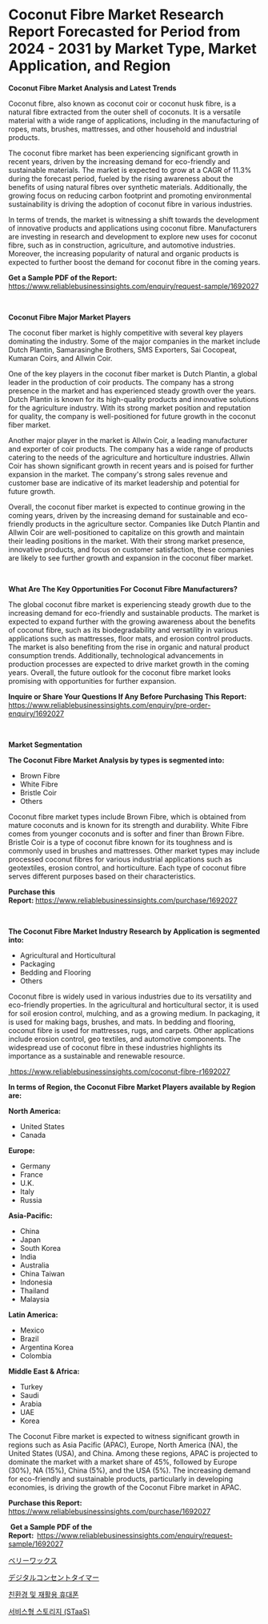 <p><h1>Coconut Fibre Market Research Report Forecasted for Period from 2024 -  2031 by Market Type, Market Application, and Region</h1></p><p><strong>Coconut Fibre Market Analysis and Latest Trends</strong></p>
<p><p>Coconut fibre, also known as coconut coir or coconut husk fibre, is a natural fibre extracted from the outer shell of coconuts. It is a versatile material with a wide range of applications, including in the manufacturing of ropes, mats, brushes, mattresses, and other household and industrial products.</p><p>The coconut fibre market has been experiencing significant growth in recent years, driven by the increasing demand for eco-friendly and sustainable materials. The market is expected to grow at a CAGR of 11.3% during the forecast period, fueled by the rising awareness about the benefits of using natural fibres over synthetic materials. Additionally, the growing focus on reducing carbon footprint and promoting environmental sustainability is driving the adoption of coconut fibre in various industries.</p><p>In terms of trends, the market is witnessing a shift towards the development of innovative products and applications using coconut fibre. Manufacturers are investing in research and development to explore new uses for coconut fibre, such as in construction, agriculture, and automotive industries. Moreover, the increasing popularity of natural and organic products is expected to further boost the demand for coconut fibre in the coming years.</p></p>
<p><strong>Get a Sample PDF of the Report:&nbsp;</strong> <a href="https://www.reliablebusinessinsights.com/enquiry/request-sample/1692027">https://www.reliablebusinessinsights.com/enquiry/request-sample/1692027</a></p>
<p>&nbsp;</p>
<p><strong>Coconut Fibre Major Market Players</strong></p>
<p><p>The coconut fiber market is highly competitive with several key players dominating the industry. Some of the major companies in the market include Dutch Plantin, Samarasinghe Brothers, SMS Exporters, Sai Cocopeat, Kumaran Coirs, and Allwin Coir. </p><p>One of the key players in the coconut fiber market is Dutch Plantin, a global leader in the production of coir products. The company has a strong presence in the market and has experienced steady growth over the years. Dutch Plantin is known for its high-quality products and innovative solutions for the agriculture industry. With its strong market position and reputation for quality, the company is well-positioned for future growth in the coconut fiber market.</p><p>Another major player in the market is Allwin Coir, a leading manufacturer and exporter of coir products. The company has a wide range of products catering to the needs of the agriculture and horticulture industries. Allwin Coir has shown significant growth in recent years and is poised for further expansion in the market. The company's strong sales revenue and customer base are indicative of its market leadership and potential for future growth.</p><p>Overall, the coconut fiber market is expected to continue growing in the coming years, driven by the increasing demand for sustainable and eco-friendly products in the agriculture sector. Companies like Dutch Plantin and Allwin Coir are well-positioned to capitalize on this growth and maintain their leading positions in the market. With their strong market presence, innovative products, and focus on customer satisfaction, these companies are likely to see further growth and expansion in the coconut fiber market.</p></p>
<p>&nbsp;</p>
<p><strong>What Are The Key Opportunities For Coconut Fibre Manufacturers?</strong></p>
<p><p>The global coconut fibre market is experiencing steady growth due to the increasing demand for eco-friendly and sustainable products. The market is expected to expand further with the growing awareness about the benefits of coconut fibre, such as its biodegradability and versatility in various applications such as mattresses, floor mats, and erosion control products. The market is also benefiting from the rise in organic and natural product consumption trends. Additionally, technological advancements in production processes are expected to drive market growth in the coming years. Overall, the future outlook for the coconut fibre market looks promising with opportunities for further expansion.</p></p>
<p><strong>Inquire or Share Your Questions If Any Before Purchasing This Report:</strong> <a href="https://www.reliablebusinessinsights.com/enquiry/pre-order-enquiry/1692027">https://www.reliablebusinessinsights.com/enquiry/pre-order-enquiry/1692027</a></p>
<p>&nbsp;</p>
<p><strong>Market Segmentation</strong></p>
<p><strong>The Coconut Fibre Market Analysis by types is segmented into:</strong></p>
<p><ul><li>Brown Fibre</li><li>White Fibre</li><li>Bristle Coir</li><li>Others</li></ul></p>
<p><p>Coconut fibre market types include Brown Fibre, which is obtained from mature coconuts and is known for its strength and durability. White Fibre comes from younger coconuts and is softer and finer than Brown Fibre. Bristle Coir is a type of coconut fibre known for its toughness and is commonly used in brushes and mattresses. Other market types may include processed coconut fibres for various industrial applications such as geotextiles, erosion control, and horticulture. Each type of coconut fibre serves different purposes based on their characteristics.</p></p>
<p><strong>Purchase this Report:&nbsp;</strong><a href="https://www.reliablebusinessinsights.com/purchase/1692027">https://www.reliablebusinessinsights.com/purchase/1692027</a></p>
<p>&nbsp;</p>
<p><strong>The Coconut Fibre Market Industry Research by Application is segmented into:</strong></p>
<p><ul><li>Agricultural and Horticultural</li><li>Packaging</li><li>Bedding and Flooring</li><li>Others</li></ul></p>
<p><p>Coconut fibre is widely used in various industries due to its versatility and eco-friendly properties. In the agricultural and horticultural sector, it is used for soil erosion control, mulching, and as a growing medium. In packaging, it is used for making bags, brushes, and mats. In bedding and flooring, coconut fibre is used for mattresses, rugs, and carpets. Other applications include erosion control, geo textiles, and automotive components. The widespread use of coconut fibre in these industries highlights its importance as a sustainable and renewable resource.</p></p>
<p><a href="https://www.reliablebusinessinsights.com/coconut-fibre-r1692027">&nbsp;https://www.reliablebusinessinsights.com/coconut-fibre-r1692027</a></p>
<p><strong>In terms of Region, the Coconut Fibre Market Players available by Region are:</strong></p>
<p>
    <p> <strong> North America: </strong>
        <ul>
            <li>United States</li>
            <li>Canada</li>
        </ul>
        </p> 
    <p> <strong> Europe: </strong>
        <ul>
            <li>Germany</li>
            <li>France</li>
            <li>U.K.</li>
            <li>Italy</li>
            <li>Russia</li>
        </ul>
        </p> 
    <p> <strong> Asia-Pacific: </strong>
        <ul>
            <li>China</li>
            <li>Japan</li>
            <li>South Korea</li>
            <li>India</li>
            <li>Australia</li>
            <li>China Taiwan</li>
            <li>Indonesia</li>
            <li>Thailand</li>
            <li>Malaysia</li>
        </ul>
        </p> 
    <p> <strong> Latin America: </strong>
        <ul>
            <li>Mexico</li>
            <li>Brazil</li>
            <li>Argentina Korea</li>
            <li>Colombia</li>
        </ul>
        </p> 
    <p> <strong> Middle East & Africa: </strong>
        <ul>
            <li>Turkey</li>
            <li>Saudi</li>
            <li>Arabia</li>
            <li>UAE</li>
            <li>Korea</li>
        </ul>
    </p>
    </p>
<p><p>The Coconut Fibre market is expected to witness significant growth in regions such as Asia Pacific (APAC), Europe, North America (NA), the United States (USA), and China. Among these regions, APAC is projected to dominate the market with a market share of 45%, followed by Europe (30%), NA (15%), China (5%), and the USA (5%). The increasing demand for eco-friendly and sustainable products, particularly in developing economies, is driving the growth of the Coconut Fibre market in APAC.</p></p>
<p><strong>Purchase this Report: </strong><a href="https://www.reliablebusinessinsights.com/purchase/1692027">https://www.reliablebusinessinsights.com/purchase/1692027</a></p>
<p>&nbsp;<strong>Get a Sample PDF of the Report:&nbsp;&nbsp;</strong><a href="https://www.reliablebusinessinsights.com/enquiry/request-sample/1692027">https://www.reliablebusinessinsights.com/enquiry/request-sample/1692027</a></p>
<p><strong></strong></p>
<p><p><a href="https://medium.com/@grarrity46851/%E3%83%99%E3%83%AA%E3%83%BC%E3%83%AF%E3%83%83%E3%82%AF%E3%82%B9%E5%B8%82%E5%A0%B4%E5%88%86%E6%9E%90%E3%81%A82024%E5%B9%B4%E3%81%8B%E3%82%892031%E5%B9%B4%E3%81%BE%E3%81%A7%E3%81%AE%E4%BA%88%E6%B8%AC%E3%82%B5%E3%82%A4%E3%82%BA-5317948ee283">ベリーワックス</a></p><p><a href="https://medium.com/@xcbtycgm76/%E3%83%87%E3%82%B8%E3%82%BF%E3%83%AB%E3%82%A2%E3%82%A6%E3%83%88%E3%83%AC%E3%83%83%E3%83%88%E3%82%BF%E3%82%A4%E3%83%9E%E3%83%BC%E5%B8%82%E5%A0%B4%E3%81%AF2023%E5%B9%B4%E3%81%BE%E3%81%A7%E3%81%AE%E5%B8%82%E5%A0%B4%E3%82%B7%E3%82%A7%E3%82%A2-%E3%82%B5%E3%82%A4%E3%82%BA-%E3%81%8A%E3%82%88%E3%81%B3%E4%BA%88%E6%B8%AC%E3%82%92%E7%84%A6%E7%82%B9%E3%81%AB%E3%81%97%E3%81%A6%E3%81%84%E3%81%BE%E3%81%99-86d58d7b7275">デジタルコンセントタイマー</a></p><p><a href="https://medium.com/@darterriusjenkin/%EB%85%B9%EC%83%89-%EB%B0%8F-%EC%9E%AC%ED%99%9C%EC%9A%A9-%ED%9C%B4%EB%8C%80%EC%A0%84%ED%99%94-%EC%8B%9C%EC%9E%A5-%EB%B6%84%EC%84%9D-%EA%B7%B8%EC%9D%98-cagr-%EC%8B%9C%EC%9E%A5-%EC%84%B8%EB%B6%84%ED%99%94-%EB%B0%8F-%EC%84%B8%EA%B3%84-%EC%82%B0%EC%97%85-%EA%B0%9C%EC%9A%94-7d58c9ea4c96">친환경 및 재활용 휴대폰</a></p><p><a href="https://medium.com/@lolitanader1/%EC%A0%80%EC%9E%A5-%EC%84%9C%EB%B9%84%EC%8A%A4-staas-%EC%8B%9C%EC%9E%A5-%EA%B7%9C%EB%AA%A8-%EB%B0%8F-%EC%8B%9C%EC%9E%A5-%EB%8F%99%ED%96%A5-%EC%A0%84%EB%B0%98%EC%A0%81%EC%9D%B8-%EC%82%B0%EC%97%85-%EA%B0%9C%EC%9A%94-2024%EB%85%84%EB%B6%80%ED%84%B0-2031%EB%85%84%EA%B9%8C%EC%A7%80-82b765cc19d8">서비스형 스토리지 (STaaS)</a></p></p>